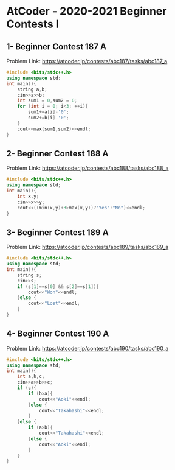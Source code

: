# AtCoder - 2020-2021 Beginner Contests I
## 1- Beginner Contest 187 A
Problem Link:
https://atcoder.jp/contests/abc187/tasks/abc187_a
```cpp
#include <bits/stdc++.h>
using namespace std;
int main(){
    string a,b;
    cin>>a>>b;
    int sum1 = 0,sum2 = 0;
    for (int i = 0; i<3; ++i){
        sum1+=a[i]-'0';
        sum2+=b[i]-'0';
    }
    cout<<max(sum1,sum2)<<endl;
}
```
## 2-	Beginner Contest 188 A
Problem Link:
https://atcoder.jp/contests/abc188/tasks/abc188_a
```cpp
#include <bits/stdc++.h>
using namespace std;
int main(){
    int x,y;
    cin>>x>>y;
    cout<<((min(x,y)+3>max(x,y))?"Yes":"No")<<endl;
}
```
## 3-	Beginner Contest 189 A
Problem Link:
https://atcoder.jp/contests/abc189/tasks/abc189_a
```cpp
#include <bits/stdc++.h>
using namespace std;
int main(){
    string s;
    cin>>s;
    if (s[1]==s[0] && s[2]==s[1]){
        cout<<"Won"<<endl;
    }else {
        cout<<"Lost"<<endl;
    }
}
```
## 4-	Beginner Contest 190 A
Problem Link:
https://atcoder.jp/contests/abc190/tasks/abc190_a
```cpp
#include <bits/stdc++.h>
using namespace std;
int main(){
    int a,b,c;
    cin>>a>>b>>c;
    if (c){
        if (b>a){
            cout<<"Aoki"<<endl;
        }else {
            cout<<"Takahashi"<<endl;
        }
    }else {
        if (a>b){
            cout<<"Takahashi"<<endl;
        }else {
            cout<<"Aoki"<<endl;
        }
    }
}
```
